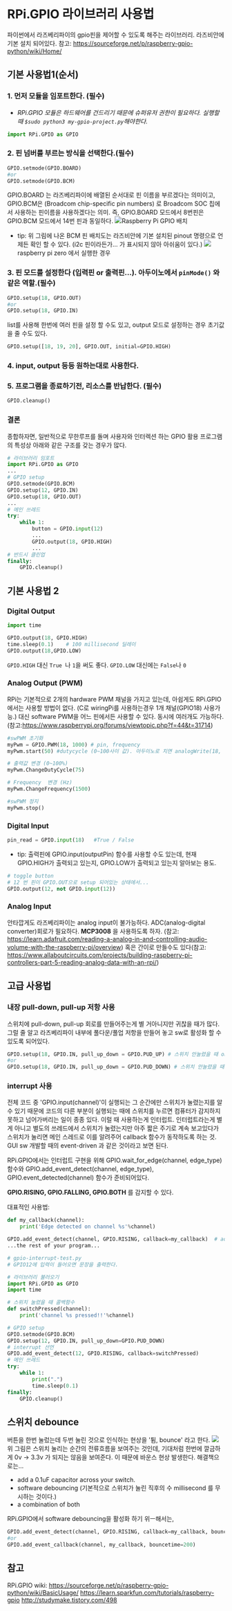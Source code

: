# RPi.GPIO 라이브러리 사용법
파이썬에서 라즈베리파이의 gpio핀을 제어할 수 있도록 해주는 라이브러리. 라즈비안에 기본 설치 되어있다.
참고: https://sourceforge.net/p/raspberry-gpio-python/wiki/Home/

## 기본 사용법1(순서)
### 1. 먼저 모듈을 임포트한다. (필수)
* *RPi.GPIO 모듈은 하드웨어를 건드리기 때문에 슈퍼유저 권한이 필요하다. 실행할 때 `$sudo python3 my-gpio-project.py`해야한다.*

``` python
import RPi.GPIO as GPIO
```

### 2. 핀 넘버를 부르는 방식을 선택한다.(필수)
``` python
GPIO.setmode(GPIO.BOARD)
#or
GPIO.setmode(GPIO.BCM)
```
GPIO.BOARD 는 라즈베리파이에 배열된 순서대로 핀 이름을 부르겠다는 의미이고, GPIO.BCM은 (Broadcom chip-specific pin numbers) 로  Broadcom SOC 칩에서 사용하는 핀이름을 사용하겠다는 의미.
즉, GPIO.BOARD 모드에서 8번핀은 GPIO.BCM  모드에서 14번 핀과 동일하다.
![Raspberry Pi GPIO 배치](https://cdn.sparkfun.com/r/600-600/assets/learn_tutorials/4/2/4/header_pinout.jpg)

* tip: 위 그림에 나온 BCM 핀 배치도는 라즈비안에 기본 설치된 pinout  명령으로 언제든 확인 할 수 있다. (i2c 핀이라든가... 가 표시되지 않아 아쉬움이 있다.)
 ![](https://cl.ly/cf40ac/Image%202019-08-01%20at%203.42.06%20PM.png) raspberry pi zero 에서 실행한 경우

### 3.  핀 모드를 설정한다 (입력핀 or 출력핀...). 아두이노에서 `pinMode()` 와 같은 역할.(필수)
 ```python
 GPIO.setup(18, GPIO.OUT)
 #or
 GPIO.setup(18, GPIO.IN)
 ```
 list를 사용해 한번에 여러 핀을 설정 할 수도 있고, output 모드로 설정하는 경우 초기값을 줄 수도 있다.
 ``` python
 GPIO.setup([18, 19, 20], GPIO.OUT, initial=GPIO.HIGH)
 ```

### 4.  input, output 등등 원하는대로 사용한다.
### 5. 프로그램을 종료하기전, 리소스를 반납한다. (필수)

```python
GPIO.cleanup()
```
### 결론
종합하자면, 일반적으로 무한루프를 돌며 사용자와 인터렉션 하는 GPIO 활용 프로그램의 특성상 아래와 같은 구조를 갖는 경우가 많다.

``` python
# 라이브러리 임포트
import RPi.GPIO as GPIO
...
# GPIO setup
GPIO.setmode(GPIO.BCM)
GPIO.setup(12, GPIO.IN)
GPIO.setup(18, GPIO.OUT)
...
# 메인 쓰레드
try:
    while 1:
        button = GPIO.input(12)
        ...
        GPIO.output(18, GPIO.HIGH)
        ...
# 반드시 클린업
finally:
    GPIO.cleanup()
```

## 기본 사용법 2
### Digital Output
 ``` python
 import time

 GPIO.output(18, GPIO.HIGH)
 time.sleep(0.1)	# 100 millisecond 딜레이
 GPIO.output(18,GPIO.LOW)
 ```
 `GPIO.HIGH` 대신 `True `나 `1`을 써도 좋다. `GPIO.LOW` 대신에는 `False`나 `0`

### Analog Output (PWM)
RPi는 기본적으로 2개의 hardware PWM 채널을 가지고 있는데, 아쉽게도 RPi.GPIO에서는 사용할 방법이 없다. (C로 wiringPi를 사용하는경우 1개 채널(GPIO18) 사용가능.) 대신 software PWM을 어느 핀에서든 사용할 수 있다. 동시에 여러개도 가능하다.
(참고:https://www.raspberrypi.org/forums/viewtopic.php?f=44&t=31714)
``` python
#swPWM 초기화
myPwm = GPIO.PWM(18, 1000) # pin, frequency
myPwm.start(50) #dutycycle (0~100사이 값). 아두이노로 치면 analogWrite(18, 128)과 동일.

# 출력값 변경 (0~100%)
myPwm.ChangeDutyCycle(75)

# Frequency  변경 (Hz)
myPwm.ChangeFrequency(1500)

#swPWM 정지
myPwm.stop()
```

### Digital Input
``` python
pin_read = GPIO.input(18)	#True / False
```
* tip: 출력핀에 GPIO.input(outputPin) 함수를 사용할 수도 있는데, 현재 GPIO.HIGH가 출력되고 있는지, GPIO.LOW가 출력되고 있는지 알아보는 용도.

```python
# toggle button
# 12 번 핀이 GPIO.OUT으로 setup 되어있는 상태에서...
GPIO.output(12, not GPIO.input(12))
```

### Analog Input
안타깝게도 라즈베리파이는 analog input이 불가능하다. ADC(analog-digital converter)회로가 필요하다. **MCP3008** 을 사용하도록 하자. (참고: https://learn.adafruit.com/reading-a-analog-in-and-controlling-audio-volume-with-the-raspberry-pi/overview) 혹은 간이로 만들수도 있다(참고: https://www.allaboutcircuits.com/projects/building-raspberry-pi-controllers-part-5-reading-analog-data-with-an-rpi/)

## 고급 사용법
### 내장 pull-down, pull-up 저항 사용
스위치에  pull-down, pull-up 회로를 만들어주는게 별 거아니지만 귀찮을 때가 많다. 그럴 줄 알고 라즈베리파이 내부에 풀다운/풀업 저항을 만들어 놓고 sw로 활성화 할 수 있도록 되어있다.

``` python
GPIO.setup(18, GPIO.IN, pull_up_down = GPIO.PUD_UP) # 스위치 안눌렸을 때 on, 눌렸을 때 off
#or
GPIO.setup(18, GPIO.IN, pull_up_down = GPIO.PUD_DOWN) # 스위치 안눌렸을 때 off, 눌렸을 때 on
```
### interrupt 사용
전체 코드 중 'GPIO.input(channel)'이 실행되는 그 순간에만 스위치가 눌렸는지를 알 수 있기 때문에 코드의 다른 부분이 실행되는 때에 스위치를 누르면 컴퓨터가 감지하지 못하고 넘어가버리는 일이 종종 있다. 이럴 때 사용하는게 인터럽트.
인터럽트라는게 별게 아니고 별도의 쓰레드에서 스위치가 눌렸는지만 아주 짧은 주기로 계속 보고있다가 스위치가 눌리면 메인 스레드로 이를 알려주어 callback 함수가 동작하도록 하는 것. GUI sw 개발할 때의 event-driven 과 같은 것이라고 보면 된다.

RPi.GPIO에서는 인터럽트 구현을 위해 GPIO.wait_for_edge(channel, edge_type) 함수와 GPIO.add_event_detect(channel, edge_type), GPIO.event_detected(channel) 함수가 준비되어있다.

**GPIO.RISING, GPIO.FALLING, GPIO.BOTH** 를 감지할 수 있다.

대표적인 사용법:
```python
def my_callback(channel):
    print('Edge detected on channel %s'%channel)

GPIO.add_event_detect(channel, GPIO.RISING, callback=my_callback)  # add rising edge detection on a channel
...the rest of your program...
```

```python
# gpio-interrupt-test.py
# GPIO12에 입력이 들어오면 문장을 출력한다.

# 라이브러리 불러오기
import RPi.GPIO as GPIO
import time

# 스위치 눌렸을 때 콜백함수
def switchPressed(channel):
    print('channel %s pressed!!'%channel)

# GPIO setup
GPIO.setmode(GPIO.BCM)
GPIO.setup(12, GPIO.IN, pull_up_down=GPIO.PUD_DOWN)
# interrupt 선언
GPIO.add_event_detect(12, GPIO.RISING, callback=switchPressed)
# 메인 쓰레드
try:
    while 1:
        print(".")
        time.sleep(0.1)
finally:
    GPIO.cleanup()
```

## 스위치  debounce
버튼을 한번 눌렀는데 두번 눌린 것으로 인식하는 현상을 '튐, bounce' 라고 한다.
![](http://www.electronics-lab.com/wp-content/uploads/2018/03/graph.jpg)
위 그림은 스위치 눌리는 순간의 전류흐름을 보여주는 것인데, 기대처럼 한번에 깔금하게 0v -> 3.3v 가 되지는 않음을 보여준다. 이 때문에 바운스 현상 발생한다.
해결책으로는...
* add a 0.1uF capacitor across your switch.
* software debouncing (기본적으로 스위치가 눌린 직후의 수 millisecond 를 무시하는 것이다.)
* a combination of both

RPi.GPIO에서 software debouncing을 활성화 하기 위ㅡ해서는,
```python
GPIO.add_event_detect(channel, GPIO.RISING, callback=my_callback, bouncetime=200)
#or
GPIO.add_event_callback(channel, my_callback, bouncetime=200)
```

## 참고
RPi.GPIO wiki: https://sourceforge.net/p/raspberry-gpio-python/wiki/BasicUsage/
https://learn.sparkfun.com/tutorials/raspberry-gpio
http://studymake.tistory.com/498
